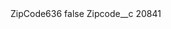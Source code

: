 <?xml version="1.0" encoding="UTF-8"?>
<CustomMetadata xmlns="http://soap.sforce.com/2006/04/metadata" xmlns:xsi="http://www.w3.org/2001/XMLSchema-instance" xmlns:xsd="http://www.w3.org/2001/XMLSchema">
    <label>ZipCode636</label>
    <protected>false</protected>
    <values>
        <field>Zipcode__c</field>
        <value xsi:type="xsd:string">20841</value>
    </values>
</CustomMetadata>
